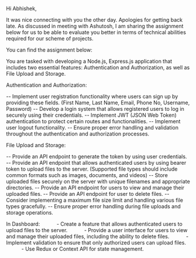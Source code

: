 
Hi Abhishek,

It was nice connecting with you the other day. Apologies for getting back late. As discussed in meeting with Ashutosh, I am sharing the assignment below for us to be able to evaluate you better in terms of technical abilities required for our scheme of projects.

You can find the assignment below:

You are tasked with developing a Node.js, Express.js application that includes two essential features: Authentication and Authorization, as well as File Upload and Storage.

Authentication and Authorization:

 
-- Implement user registration functionality where users can sign up by providing these fields. (First Name, Last Name, Email, Phone No, Username, Password)
-- Develop a login system that allows registered users to log in securely using their credentials.
-- Implement JWT (JSON Web Token) authentication to protect certain routes and functionalities.
-- Implement user logout functionality.
-- Ensure proper error handling and validation throughout the authentication and authorization processes.

 

File Upload and Storage:

 

-- Provide an API endpoint to generate the token by using user credentials.
-- Provide an API endpoint that allows authenticated users by using bearer token to upload files to the server.
(Supported file types should include common formats such as images, documents, and videos)
-- Store uploaded files securely on the server with unique filenames and appropriate directories.
-- Provide an API endpoint for users to view and manage their uploaded files.
-- Provide an API endpoint for user to delete files.
-- Consider implementing a maximum file size limit and handling various file types gracefully.
-- Ensure proper error handling during file uploads and storage operations.

 

 

In Dashboard:
      - Create a feature that allows authenticated users to upload files to the server.
      - Provide a user interface for users to view and manage their uploaded files, including the ability to delete files.
      - Implement validation to ensure that only authorized users can upload files.
      - Use Redux or Context API for state management.
